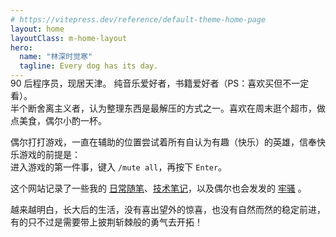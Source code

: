 ```yaml
---
# https://vitepress.dev/reference/default-theme-home-page
layout: home
layoutClass: m-home-layout
hero:
  name: "林深时觉寒"
  tagline: Every dog has its day.
---
```


<div style="margin-top: -20px;">
90 后程序员，现居天津。 纯音乐爱好者，书籍爱好者（PS：喜欢买但不一定看）。<br/>
半个断舍离主义者，认为整理东西是最解压的方式之一。喜欢在周末逛个超市，做点美食，偶尔小酌一杯。<br/>

偶尔打打游戏，一直在辅助的位置尝试着所有自认为有趣（快乐）的英雄，信奉快乐游戏的前提是：<br/>
进入游戏的第一件事，键入 `/mute all`，再按下 `Enter`。

这个网站记录了一些我的 [日常随笔](/daily)、[技术笔记](/notes)，以及偶尔也会发发的 [牢骚](/daily-words) 。

越来越明白，长大后的生活，没有喜出望外的惊喜，也没有自然而然的稳定前进，有的只不过是需要带上披荆斩棘般的勇气去开拓！
</div>


<style>

</style>
